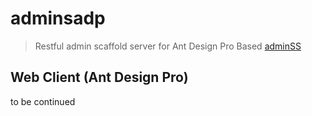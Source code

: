 # adminsadp
> Restful admin scaffold server for Ant Design Pro
>Based [adminSS](https://github.com/fish119/adminSS)

## Web Client (Ant Design Pro)
to be continued